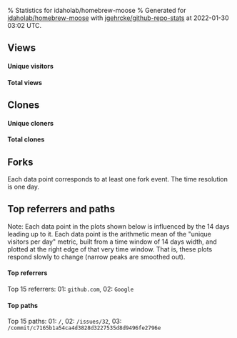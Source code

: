 % Statistics for idaholab/homebrew-moose
% Generated for [idaholab/homebrew-moose](https://github.com/idaholab/homebrew-moose) with [jgehrcke/github-repo-stats](https://github.com/jgehrcke/github-repo-stats) at 2022-01-30 03:02 UTC.


## Views

#### Unique visitors
<div id="chart_views_unique" class="full-width-chart"></div>

#### Total views
<div id="chart_views_total" class="full-width-chart"></div>

<div class="pagebreak-for-print"> </div>


## Clones

#### Unique cloners
<div id="chart_clones_unique" class="full-width-chart"></div>

#### Total clones
<div id="chart_clones_total" class="full-width-chart"></div>



<div class="pagebreak-for-print"> </div>



## Forks

Each data point corresponds to at least one fork event.
The time resolution is one day.

<div id="chart_forks" class="full-width-chart"></div>




<div class="pagebreak-for-print"> </div>



## Top referrers and paths


Note: Each data point in the plots shown below is influenced by the 14 days
leading up to it. Each data point is the arithmetic mean of the "unique
visitors per day" metric, built from a time window of 14 days width, and
plotted at the right edge of that very time window. That is, these plots
respond slowly to change (narrow peaks are smoothed out).




#### Top referrers


<div id="chart_referrers_top_n_alltime" class="full-width-chart"></div>

Top 15 referrers: 01: `github.com`, 02: `Google`





#### Top paths


<div id="chart_paths_top_n_alltime" class="full-width-chart"></div>

Top 15 paths: 01: `/`, 02: `/issues/32`, 03: `/commit/c7165b1a54ca4d3828d3227535d8d9496fe2796e`


<script type="text/javascript">
    vegaEmbed('#chart_views_unique', {"$schema": "https://vega.github.io/schema/vega-lite/v4.8.1.json", "config": {"arc": {"fill": "#1b1e23"}, "area": {"fill": "#1b1e23"}, "axisBottom": {"domainColor": "#a9b4c4", "gridColor": "#a9b4c4", "labelColor": "#1b1e23", "labelFont": "relative-mono-11-pitch-pro, Menlo, monospace", "tickColor": "#a9b4c4", "titleColor": "#1b1e23", "titleFont": "relative-mono-11-pitch-pro, Menlo, monospace"}, "axisLeft": {"domainColor": "#a9b4c4", "gridColor": "#a9b4c4", "labelColor": "#1b1e23", "labelFont": "relative-mono-11-pitch-pro, Menlo, monospace", "tickColor": "#a9b4c4", "titleColor": "#1b1e23", "titleFont": "relative-mono-11-pitch-pro, Menlo, monospace"}, "axisX": {"grid": false}, "axisY": {"grid": false, "labelBound": true}, "background": "#FFFFFF", "group": {"fill": "#FFFFFF"}, "header": {"fontWeight": 400, "labelFont": "relative-mono-11-pitch-pro, Menlo, monospace", "titleFont": "relative-mono-11-pitch-pro, Menlo, monospace"}, "legend": {"labelFont": "relative-mono-11-pitch-pro, Menlo, monospace", "symbolSize": 200, "symbolType": "circle", "titleFont": "relative-mono-11-pitch-pro, Menlo, monospace"}, "line": {"color": "#1b1e23", "stroke": "#1b1e23"}, "path": {"stroke": "#1b1e23"}, "point": {"color": "#1b1e23", "cursor": "pointer", "filled": true, "size": 100}, "range": {"category": ["#85a2f7", "#ea9755", "#7eb36a", "#f07071", "#bc85d9", "#e587b6", "#a9b4c4", "#d4c05e", "#64b9c4"]}, "style": {"bar": {"fill": "#1b1e23"}, "text": {"font": "relative-mono-11-pitch-pro, Menlo, monospace", "fontWeight": 400}}, "symbol": {"shape": "circle"}, "title": {"anchor": "start", "font": "relative-mono-11-pitch-pro, Menlo, monospace", "fontWeight": 400}, "trail": {"color": "#1b1e23", "stroke": "#1b1e23"}, "view": {"stroke": null}}, "data": {"name": "data-494e05de021fced3eecc9c5b330ba111"}, "datasets": {"data-494e05de021fced3eecc9c5b330ba111": [{"time": "2021-06-29T00:00:00+00:00", "views_total": 1, "views_unique": 1}, {"time": "2021-07-06T00:00:00+00:00", "views_total": 1, "views_unique": 1}, {"time": "2021-08-01T00:00:00+00:00", "views_total": 1, "views_unique": 1}, {"time": "2021-08-05T00:00:00+00:00", "views_total": 1, "views_unique": 1}, {"time": "2021-08-18T00:00:00+00:00", "views_total": 1, "views_unique": 1}, {"time": "2021-08-23T00:00:00+00:00", "views_total": 1, "views_unique": 1}, {"time": "2021-08-26T00:00:00+00:00", "views_total": 1, "views_unique": 1}, {"time": "2021-09-01T00:00:00+00:00", "views_total": 0, "views_unique": 0}, {"time": "2021-09-04T00:00:00+00:00", "views_total": 1, "views_unique": 1}, {"time": "2021-09-07T00:00:00+00:00", "views_total": 1, "views_unique": 1}, {"time": "2021-09-15T00:00:00+00:00", "views_total": 0, "views_unique": 0}, {"time": "2021-10-14T00:00:00+00:00", "views_total": 1, "views_unique": 1}, {"time": "2021-10-21T00:00:00+00:00", "views_total": 0, "views_unique": 0}, {"time": "2021-11-06T00:00:00+00:00", "views_total": 1, "views_unique": 1}, {"time": "2021-12-12T00:00:00+00:00", "views_total": 1, "views_unique": 1}, {"time": "2022-01-23T00:00:00+00:00", "views_total": 0, "views_unique": 0}, {"time": "2022-01-27T00:00:00+00:00", "views_total": 0, "views_unique": 0}]}, "encoding": {"x": {"field": "time", "timeUnit": "yearmonthdate", "title": "date", "type": "temporal"}, "y": {"field": "views_unique", "scale": {"domain": [0, 1.1], "zero": true}, "title": "unique views per day", "type": "quantitative"}}, "height": 200, "mark": {"point": true, "type": "line"}, "padding": 10, "width": "container"}, {"actions": false, "renderer": "svg"}).catch(console.error);
vegaEmbed('#chart_views_total', {"$schema": "https://vega.github.io/schema/vega-lite/v4.8.1.json", "config": {"arc": {"fill": "#1b1e23"}, "area": {"fill": "#1b1e23"}, "axisBottom": {"domainColor": "#a9b4c4", "gridColor": "#a9b4c4", "labelColor": "#1b1e23", "labelFont": "relative-mono-11-pitch-pro, Menlo, monospace", "tickColor": "#a9b4c4", "titleColor": "#1b1e23", "titleFont": "relative-mono-11-pitch-pro, Menlo, monospace"}, "axisLeft": {"domainColor": "#a9b4c4", "gridColor": "#a9b4c4", "labelColor": "#1b1e23", "labelFont": "relative-mono-11-pitch-pro, Menlo, monospace", "tickColor": "#a9b4c4", "titleColor": "#1b1e23", "titleFont": "relative-mono-11-pitch-pro, Menlo, monospace"}, "axisX": {"grid": false}, "axisY": {"grid": false, "labelBound": true}, "background": "#FFFFFF", "group": {"fill": "#FFFFFF"}, "header": {"fontWeight": 400, "labelFont": "relative-mono-11-pitch-pro, Menlo, monospace", "titleFont": "relative-mono-11-pitch-pro, Menlo, monospace"}, "legend": {"labelFont": "relative-mono-11-pitch-pro, Menlo, monospace", "symbolSize": 200, "symbolType": "circle", "titleFont": "relative-mono-11-pitch-pro, Menlo, monospace"}, "line": {"color": "#1b1e23", "stroke": "#1b1e23"}, "path": {"stroke": "#1b1e23"}, "point": {"color": "#1b1e23", "cursor": "pointer", "filled": true, "size": 100}, "range": {"category": ["#85a2f7", "#ea9755", "#7eb36a", "#f07071", "#bc85d9", "#e587b6", "#a9b4c4", "#d4c05e", "#64b9c4"]}, "style": {"bar": {"fill": "#1b1e23"}, "text": {"font": "relative-mono-11-pitch-pro, Menlo, monospace", "fontWeight": 400}}, "symbol": {"shape": "circle"}, "title": {"anchor": "start", "font": "relative-mono-11-pitch-pro, Menlo, monospace", "fontWeight": 400}, "trail": {"color": "#1b1e23", "stroke": "#1b1e23"}, "view": {"stroke": null}}, "data": {"name": "data-494e05de021fced3eecc9c5b330ba111"}, "datasets": {"data-494e05de021fced3eecc9c5b330ba111": [{"time": "2021-06-29T00:00:00+00:00", "views_total": 1, "views_unique": 1}, {"time": "2021-07-06T00:00:00+00:00", "views_total": 1, "views_unique": 1}, {"time": "2021-08-01T00:00:00+00:00", "views_total": 1, "views_unique": 1}, {"time": "2021-08-05T00:00:00+00:00", "views_total": 1, "views_unique": 1}, {"time": "2021-08-18T00:00:00+00:00", "views_total": 1, "views_unique": 1}, {"time": "2021-08-23T00:00:00+00:00", "views_total": 1, "views_unique": 1}, {"time": "2021-08-26T00:00:00+00:00", "views_total": 1, "views_unique": 1}, {"time": "2021-09-01T00:00:00+00:00", "views_total": 0, "views_unique": 0}, {"time": "2021-09-04T00:00:00+00:00", "views_total": 1, "views_unique": 1}, {"time": "2021-09-07T00:00:00+00:00", "views_total": 1, "views_unique": 1}, {"time": "2021-09-15T00:00:00+00:00", "views_total": 0, "views_unique": 0}, {"time": "2021-10-14T00:00:00+00:00", "views_total": 1, "views_unique": 1}, {"time": "2021-10-21T00:00:00+00:00", "views_total": 0, "views_unique": 0}, {"time": "2021-11-06T00:00:00+00:00", "views_total": 1, "views_unique": 1}, {"time": "2021-12-12T00:00:00+00:00", "views_total": 1, "views_unique": 1}, {"time": "2022-01-23T00:00:00+00:00", "views_total": 0, "views_unique": 0}, {"time": "2022-01-27T00:00:00+00:00", "views_total": 0, "views_unique": 0}]}, "encoding": {"x": {"field": "time", "timeUnit": "yearmonthdate", "title": "date", "type": "temporal"}, "y": {"field": "views_total", "scale": {"domain": [0, 1.1], "zero": true}, "title": "total views per day", "type": "quantitative"}}, "height": 200, "mark": {"point": true, "type": "line"}, "padding": 10, "width": "container"}, {"actions": false, "renderer": "svg"}).catch(console.error);
vegaEmbed('#chart_clones_unique', {"$schema": "https://vega.github.io/schema/vega-lite/v4.8.1.json", "config": {"arc": {"fill": "#1b1e23"}, "area": {"fill": "#1b1e23"}, "axisBottom": {"domainColor": "#a9b4c4", "gridColor": "#a9b4c4", "labelColor": "#1b1e23", "labelFont": "relative-mono-11-pitch-pro, Menlo, monospace", "tickColor": "#a9b4c4", "titleColor": "#1b1e23", "titleFont": "relative-mono-11-pitch-pro, Menlo, monospace"}, "axisLeft": {"domainColor": "#a9b4c4", "gridColor": "#a9b4c4", "labelColor": "#1b1e23", "labelFont": "relative-mono-11-pitch-pro, Menlo, monospace", "tickColor": "#a9b4c4", "titleColor": "#1b1e23", "titleFont": "relative-mono-11-pitch-pro, Menlo, monospace"}, "axisX": {"grid": false}, "axisY": {"grid": false, "labelBound": true}, "background": "#FFFFFF", "group": {"fill": "#FFFFFF"}, "header": {"fontWeight": 400, "labelFont": "relative-mono-11-pitch-pro, Menlo, monospace", "titleFont": "relative-mono-11-pitch-pro, Menlo, monospace"}, "legend": {"labelFont": "relative-mono-11-pitch-pro, Menlo, monospace", "symbolSize": 200, "symbolType": "circle", "titleFont": "relative-mono-11-pitch-pro, Menlo, monospace"}, "line": {"color": "#1b1e23", "stroke": "#1b1e23"}, "path": {"stroke": "#1b1e23"}, "point": {"color": "#1b1e23", "cursor": "pointer", "filled": true, "size": 100}, "range": {"category": ["#85a2f7", "#ea9755", "#7eb36a", "#f07071", "#bc85d9", "#e587b6", "#a9b4c4", "#d4c05e", "#64b9c4"]}, "style": {"bar": {"fill": "#1b1e23"}, "text": {"font": "relative-mono-11-pitch-pro, Menlo, monospace", "fontWeight": 400}}, "symbol": {"shape": "circle"}, "title": {"anchor": "start", "font": "relative-mono-11-pitch-pro, Menlo, monospace", "fontWeight": 400}, "trail": {"color": "#1b1e23", "stroke": "#1b1e23"}, "view": {"stroke": null}}, "data": {"name": "data-ce6cc80b9e5965996d67c009f79e0e21"}, "datasets": {"data-ce6cc80b9e5965996d67c009f79e0e21": [{"clones_total": 0, "clones_unique": 0, "time": "2021-06-29T00:00:00+00:00"}, {"clones_total": 0, "clones_unique": 0, "time": "2021-07-06T00:00:00+00:00"}, {"clones_total": 0, "clones_unique": 0, "time": "2021-08-01T00:00:00+00:00"}, {"clones_total": 0, "clones_unique": 0, "time": "2021-08-05T00:00:00+00:00"}, {"clones_total": 0, "clones_unique": 0, "time": "2021-08-18T00:00:00+00:00"}, {"clones_total": 0, "clones_unique": 0, "time": "2021-08-23T00:00:00+00:00"}, {"clones_total": 0, "clones_unique": 0, "time": "2021-08-26T00:00:00+00:00"}, {"clones_total": 1, "clones_unique": 1, "time": "2021-09-01T00:00:00+00:00"}, {"clones_total": 0, "clones_unique": 0, "time": "2021-09-04T00:00:00+00:00"}, {"clones_total": 0, "clones_unique": 0, "time": "2021-09-07T00:00:00+00:00"}, {"clones_total": 1, "clones_unique": 1, "time": "2021-09-15T00:00:00+00:00"}, {"clones_total": 0, "clones_unique": 0, "time": "2021-10-14T00:00:00+00:00"}, {"clones_total": 2, "clones_unique": 1, "time": "2021-10-21T00:00:00+00:00"}, {"clones_total": 0, "clones_unique": 0, "time": "2021-11-06T00:00:00+00:00"}, {"clones_total": 0, "clones_unique": 0, "time": "2021-12-12T00:00:00+00:00"}, {"clones_total": 1, "clones_unique": 1, "time": "2022-01-23T00:00:00+00:00"}, {"clones_total": 1, "clones_unique": 1, "time": "2022-01-27T00:00:00+00:00"}]}, "encoding": {"x": {"field": "time", "timeUnit": "yearmonthdate", "title": "date", "type": "temporal"}, "y": {"field": "clones_unique", "scale": {"domain": [0, 1.1], "zero": true}, "title": "unique clones per day", "type": "quantitative"}}, "height": 200, "mark": {"point": true, "type": "line"}, "padding": 10, "width": "container"}, {"actions": false, "renderer": "svg"}).catch(console.error);
vegaEmbed('#chart_clones_total', {"$schema": "https://vega.github.io/schema/vega-lite/v4.8.1.json", "config": {"arc": {"fill": "#1b1e23"}, "area": {"fill": "#1b1e23"}, "axisBottom": {"domainColor": "#a9b4c4", "gridColor": "#a9b4c4", "labelColor": "#1b1e23", "labelFont": "relative-mono-11-pitch-pro, Menlo, monospace", "tickColor": "#a9b4c4", "titleColor": "#1b1e23", "titleFont": "relative-mono-11-pitch-pro, Menlo, monospace"}, "axisLeft": {"domainColor": "#a9b4c4", "gridColor": "#a9b4c4", "labelColor": "#1b1e23", "labelFont": "relative-mono-11-pitch-pro, Menlo, monospace", "tickColor": "#a9b4c4", "titleColor": "#1b1e23", "titleFont": "relative-mono-11-pitch-pro, Menlo, monospace"}, "axisX": {"grid": false}, "axisY": {"grid": false, "labelBound": true}, "background": "#FFFFFF", "group": {"fill": "#FFFFFF"}, "header": {"fontWeight": 400, "labelFont": "relative-mono-11-pitch-pro, Menlo, monospace", "titleFont": "relative-mono-11-pitch-pro, Menlo, monospace"}, "legend": {"labelFont": "relative-mono-11-pitch-pro, Menlo, monospace", "symbolSize": 200, "symbolType": "circle", "titleFont": "relative-mono-11-pitch-pro, Menlo, monospace"}, "line": {"color": "#1b1e23", "stroke": "#1b1e23"}, "path": {"stroke": "#1b1e23"}, "point": {"color": "#1b1e23", "cursor": "pointer", "filled": true, "size": 100}, "range": {"category": ["#85a2f7", "#ea9755", "#7eb36a", "#f07071", "#bc85d9", "#e587b6", "#a9b4c4", "#d4c05e", "#64b9c4"]}, "style": {"bar": {"fill": "#1b1e23"}, "text": {"font": "relative-mono-11-pitch-pro, Menlo, monospace", "fontWeight": 400}}, "symbol": {"shape": "circle"}, "title": {"anchor": "start", "font": "relative-mono-11-pitch-pro, Menlo, monospace", "fontWeight": 400}, "trail": {"color": "#1b1e23", "stroke": "#1b1e23"}, "view": {"stroke": null}}, "data": {"name": "data-ce6cc80b9e5965996d67c009f79e0e21"}, "datasets": {"data-ce6cc80b9e5965996d67c009f79e0e21": [{"clones_total": 0, "clones_unique": 0, "time": "2021-06-29T00:00:00+00:00"}, {"clones_total": 0, "clones_unique": 0, "time": "2021-07-06T00:00:00+00:00"}, {"clones_total": 0, "clones_unique": 0, "time": "2021-08-01T00:00:00+00:00"}, {"clones_total": 0, "clones_unique": 0, "time": "2021-08-05T00:00:00+00:00"}, {"clones_total": 0, "clones_unique": 0, "time": "2021-08-18T00:00:00+00:00"}, {"clones_total": 0, "clones_unique": 0, "time": "2021-08-23T00:00:00+00:00"}, {"clones_total": 0, "clones_unique": 0, "time": "2021-08-26T00:00:00+00:00"}, {"clones_total": 1, "clones_unique": 1, "time": "2021-09-01T00:00:00+00:00"}, {"clones_total": 0, "clones_unique": 0, "time": "2021-09-04T00:00:00+00:00"}, {"clones_total": 0, "clones_unique": 0, "time": "2021-09-07T00:00:00+00:00"}, {"clones_total": 1, "clones_unique": 1, "time": "2021-09-15T00:00:00+00:00"}, {"clones_total": 0, "clones_unique": 0, "time": "2021-10-14T00:00:00+00:00"}, {"clones_total": 2, "clones_unique": 1, "time": "2021-10-21T00:00:00+00:00"}, {"clones_total": 0, "clones_unique": 0, "time": "2021-11-06T00:00:00+00:00"}, {"clones_total": 0, "clones_unique": 0, "time": "2021-12-12T00:00:00+00:00"}, {"clones_total": 1, "clones_unique": 1, "time": "2022-01-23T00:00:00+00:00"}, {"clones_total": 1, "clones_unique": 1, "time": "2022-01-27T00:00:00+00:00"}]}, "encoding": {"x": {"field": "time", "timeUnit": "yearmonthdate", "title": "date", "type": "temporal"}, "y": {"field": "clones_total", "scale": {"domain": [0, 2.2], "zero": true}, "title": "total clones per day", "type": "quantitative"}}, "height": 200, "mark": {"point": true, "type": "line"}, "padding": 10, "width": "container"}, {"actions": false, "renderer": "svg"}).catch(console.error);
vegaEmbed('#chart_forks', {"$schema": "https://vega.github.io/schema/vega-lite/v4.8.1.json", "config": {"arc": {"fill": "#1b1e23"}, "area": {"fill": "#1b1e23"}, "axisBottom": {"domainColor": "#a9b4c4", "gridColor": "#a9b4c4", "labelColor": "#1b1e23", "labelFont": "relative-mono-11-pitch-pro, Menlo, monospace", "tickColor": "#a9b4c4", "titleColor": "#1b1e23", "titleFont": "relative-mono-11-pitch-pro, Menlo, monospace"}, "axisLeft": {"domainColor": "#a9b4c4", "gridColor": "#a9b4c4", "labelColor": "#1b1e23", "labelFont": "relative-mono-11-pitch-pro, Menlo, monospace", "tickColor": "#a9b4c4", "titleColor": "#1b1e23", "titleFont": "relative-mono-11-pitch-pro, Menlo, monospace"}, "axisX": {"grid": false}, "axisY": {"grid": false}, "background": "#FFFFFF", "group": {"fill": "#FFFFFF"}, "header": {"fontWeight": 400, "labelFont": "relative-mono-11-pitch-pro, Menlo, monospace", "titleFont": "relative-mono-11-pitch-pro, Menlo, monospace"}, "legend": {"labelFont": "relative-mono-11-pitch-pro, Menlo, monospace", "symbolSize": 200, "symbolType": "circle", "titleFont": "relative-mono-11-pitch-pro, Menlo, monospace"}, "line": {"color": "#1b1e23", "stroke": "#1b1e23"}, "path": {"stroke": "#1b1e23"}, "point": {"color": "#1b1e23", "cursor": "pointer", "filled": true, "size": 100}, "range": {"category": ["#85a2f7", "#ea9755", "#7eb36a", "#f07071", "#bc85d9", "#e587b6", "#a9b4c4", "#d4c05e", "#64b9c4"]}, "style": {"bar": {"fill": "#1b1e23"}, "text": {"font": "relative-mono-11-pitch-pro, Menlo, monospace", "fontWeight": 400}}, "symbol": {"shape": "circle"}, "title": {"anchor": "start", "font": "relative-mono-11-pitch-pro, Menlo, monospace", "fontWeight": 400}, "trail": {"color": "#1b1e23", "stroke": "#1b1e23"}, "view": {"stroke": null}}, "data": {"name": "data-217237068fc6b3616f8ad498b47baa04"}, "datasets": {"data-217237068fc6b3616f8ad498b47baa04": [{"fork_events": 1, "forks_cumulative": 1, "time": "2019-08-08T15:14:42+00:00"}, {"fork_events": 1, "forks_cumulative": 2, "time": "2019-08-21T03:18:00+00:00"}]}, "encoding": {"x": {"field": "time", "timeUnit": "yearmonthdate", "title": "date", "type": "temporal"}, "y": {"field": "forks_cumulative", "scale": {"domain": [0, 2.2], "zero": true}, "title": "fork count (cumulative)", "type": "quantitative"}}, "height": 300, "mark": {"point": true, "type": "line"}, "padding": 10, "width": "container"}, {"actions": false, "renderer": "svg"}).catch(console.error);
vegaEmbed('#chart_referrers_top_n_alltime', {"$schema": "https://vega.github.io/schema/vega-lite/v4.8.1.json", "config": {"arc": {"fill": "#1b1e23"}, "area": {"fill": "#1b1e23"}, "axisBottom": {"domainColor": "#a9b4c4", "gridColor": "#a9b4c4", "labelColor": "#1b1e23", "labelFont": "relative-mono-11-pitch-pro, Menlo, monospace", "tickColor": "#a9b4c4", "titleColor": "#1b1e23", "titleFont": "relative-mono-11-pitch-pro, Menlo, monospace"}, "axisLeft": {"domainColor": "#a9b4c4", "gridColor": "#a9b4c4", "labelColor": "#1b1e23", "labelFont": "relative-mono-11-pitch-pro, Menlo, monospace", "tickColor": "#a9b4c4", "titleColor": "#1b1e23", "titleFont": "relative-mono-11-pitch-pro, Menlo, monospace"}, "axisX": {"grid": false}, "axisY": {"grid": false}, "background": "#FFFFFF", "group": {"fill": "#FFFFFF"}, "header": {"fontWeight": 400, "labelFont": "relative-mono-11-pitch-pro, Menlo, monospace", "titleFont": "relative-mono-11-pitch-pro, Menlo, monospace"}, "legend": {"labelFont": "relative-mono-11-pitch-pro, Menlo, monospace", "symbolSize": 200, "symbolType": "circle", "titleFont": "relative-mono-11-pitch-pro, Menlo, monospace"}, "line": {"color": "#1b1e23", "stroke": "#1b1e23"}, "path": {"stroke": "#1b1e23"}, "point": {"color": "#1b1e23", "cursor": "pointer", "filled": true, "size": 50}, "range": {"category": ["#85a2f7", "#ea9755", "#7eb36a", "#f07071", "#bc85d9", "#e587b6", "#a9b4c4", "#d4c05e", "#64b9c4"]}, "style": {"bar": {"fill": "#1b1e23"}, "text": {"font": "relative-mono-11-pitch-pro, Menlo, monospace", "fontWeight": 400}}, "symbol": {"shape": "circle"}, "title": {"anchor": "start", "font": "relative-mono-11-pitch-pro, Menlo, monospace", "fontWeight": 400}, "trail": {"color": "#1b1e23", "stroke": "#1b1e23"}, "view": {"stroke": null}}, "data": {"name": "data-7ac0318ae8f102734da65c10322a4fda"}, "datasets": {"data-7ac0318ae8f102734da65c10322a4fda": [{"referrer": "github.com", "time": "2021-07-08T00:00:00+00:00", "views_unique": 1.0, "views_unique_norm": 0.07142857142857142}, {"referrer": "github.com", "time": "2021-07-09T00:00:00+00:00", "views_unique": 1.0, "views_unique_norm": 0.07142857142857142}, {"referrer": "github.com", "time": "2021-07-10T00:00:00+00:00", "views_unique": 1.0, "views_unique_norm": 0.07142857142857142}, {"referrer": "github.com", "time": "2021-07-11T00:00:00+00:00", "views_unique": 1.0, "views_unique_norm": 0.07142857142857142}, {"referrer": "github.com", "time": "2021-07-12T00:00:00+00:00", "views_unique": 1.0, "views_unique_norm": 0.07142857142857142}, {"referrer": "github.com", "time": "2021-08-03T00:00:00+00:00", "views_unique": 1.0, "views_unique_norm": 0.07142857142857142}, {"referrer": "github.com", "time": "2021-08-04T00:00:00+00:00", "views_unique": 1.0, "views_unique_norm": 0.07142857142857142}, {"referrer": "github.com", "time": "2021-08-05T00:00:00+00:00", "views_unique": 1.0, "views_unique_norm": 0.07142857142857142}, {"referrer": "github.com", "time": "2021-08-06T00:00:00+00:00", "views_unique": 1.0, "views_unique_norm": 0.07142857142857142}, {"referrer": "github.com", "time": "2021-08-07T00:00:00+00:00", "views_unique": 2.0, "views_unique_norm": 0.14285714285714285}, {"referrer": "github.com", "time": "2021-08-08T00:00:00+00:00", "views_unique": 2.0, "views_unique_norm": 0.14285714285714285}, {"referrer": "github.com", "time": "2021-08-09T00:00:00+00:00", "views_unique": 2.0, "views_unique_norm": 0.14285714285714285}, {"referrer": "github.com", "time": "2021-08-10T00:00:00+00:00", "views_unique": 2.0, "views_unique_norm": 0.14285714285714285}, {"referrer": "github.com", "time": "2021-08-11T00:00:00+00:00", "views_unique": 2.0, "views_unique_norm": 0.14285714285714285}, {"referrer": "github.com", "time": "2021-08-12T00:00:00+00:00", "views_unique": 2.0, "views_unique_norm": 0.14285714285714285}, {"referrer": "github.com", "time": "2021-08-13T00:00:00+00:00", "views_unique": 2.0, "views_unique_norm": 0.14285714285714285}, {"referrer": "github.com", "time": "2021-08-15T00:00:00+00:00", "views_unique": 1.0, "views_unique_norm": 0.07142857142857142}, {"referrer": "github.com", "time": "2021-08-16T00:00:00+00:00", "views_unique": 1.0, "views_unique_norm": 0.07142857142857142}, {"referrer": "github.com", "time": "2021-08-17T00:00:00+00:00", "views_unique": 1.0, "views_unique_norm": 0.07142857142857142}, {"referrer": "github.com", "time": "2021-08-18T00:00:00+00:00", "views_unique": 1.0, "views_unique_norm": 0.07142857142857142}, {"referrer": "github.com", "time": "2021-08-25T00:00:00+00:00", "views_unique": 1.0, "views_unique_norm": 0.07142857142857142}, {"referrer": "github.com", "time": "2021-08-26T00:00:00+00:00", "views_unique": 1.0, "views_unique_norm": 0.07142857142857142}, {"referrer": "github.com", "time": "2021-08-27T00:00:00+00:00", "views_unique": 1.0, "views_unique_norm": 0.07142857142857142}, {"referrer": "github.com", "time": "2021-08-28T00:00:00+00:00", "views_unique": 1.0, "views_unique_norm": 0.07142857142857142}, {"referrer": "github.com", "time": "2021-08-29T00:00:00+00:00", "views_unique": 1.0, "views_unique_norm": 0.07142857142857142}, {"referrer": "github.com", "time": "2021-08-30T00:00:00+00:00", "views_unique": 1.0, "views_unique_norm": 0.07142857142857142}, {"referrer": "github.com", "time": "2021-08-31T00:00:00+00:00", "views_unique": 1.0, "views_unique_norm": 0.07142857142857142}, {"referrer": "github.com", "time": "2021-09-01T00:00:00+00:00", "views_unique": 1.0, "views_unique_norm": 0.07142857142857142}, {"referrer": "github.com", "time": "2021-09-02T00:00:00+00:00", "views_unique": 1.0, "views_unique_norm": 0.07142857142857142}, {"referrer": "github.com", "time": "2021-09-03T00:00:00+00:00", "views_unique": 1.0, "views_unique_norm": 0.07142857142857142}, {"referrer": "github.com", "time": "2021-09-04T00:00:00+00:00", "views_unique": 1.0, "views_unique_norm": 0.07142857142857142}, {"referrer": "github.com", "time": "2021-09-05T00:00:00+00:00", "views_unique": 1.0, "views_unique_norm": 0.07142857142857142}, {"referrer": "github.com", "time": "2021-09-06T00:00:00+00:00", "views_unique": 1.0, "views_unique_norm": 0.07142857142857142}, {"referrer": "github.com", "time": "2021-09-07T00:00:00+00:00", "views_unique": 1.0, "views_unique_norm": 0.07142857142857142}, {"referrer": "github.com", "time": "2021-09-08T00:00:00+00:00", "views_unique": 1.0, "views_unique_norm": 0.07142857142857142}, {"referrer": "github.com", "time": "2021-09-09T00:00:00+00:00", "views_unique": 2.0, "views_unique_norm": 0.14285714285714285}, {"referrer": "github.com", "time": "2021-09-10T00:00:00+00:00", "views_unique": 2.0, "views_unique_norm": 0.14285714285714285}, {"referrer": "github.com", "time": "2021-09-11T00:00:00+00:00", "views_unique": 2.0, "views_unique_norm": 0.14285714285714285}, {"referrer": "github.com", "time": "2021-09-12T00:00:00+00:00", "views_unique": 2.0, "views_unique_norm": 0.14285714285714285}, {"referrer": "github.com", "time": "2021-09-13T00:00:00+00:00", "views_unique": 2.0, "views_unique_norm": 0.14285714285714285}, {"referrer": "github.com", "time": "2021-09-14T00:00:00+00:00", "views_unique": 2.0, "views_unique_norm": 0.14285714285714285}, {"referrer": "github.com", "time": "2021-09-15T00:00:00+00:00", "views_unique": 2.0, "views_unique_norm": 0.14285714285714285}, {"referrer": "github.com", "time": "2021-09-16T00:00:00+00:00", "views_unique": 2.0, "views_unique_norm": 0.14285714285714285}, {"referrer": "github.com", "time": "2021-09-17T00:00:00+00:00", "views_unique": 2.0, "views_unique_norm": 0.14285714285714285}, {"referrer": "github.com", "time": "2021-09-18T00:00:00+00:00", "views_unique": 1.0, "views_unique_norm": 0.07142857142857142}, {"referrer": "github.com", "time": "2021-09-19T00:00:00+00:00", "views_unique": 1.0, "views_unique_norm": 0.07142857142857142}, {"referrer": "github.com", "time": "2021-09-20T00:00:00+00:00", "views_unique": 1.0, "views_unique_norm": 0.07142857142857142}, {"referrer": "github.com", "time": "2021-11-08T00:00:00+00:00", "views_unique": 1.0, "views_unique_norm": 0.07142857142857142}, {"referrer": "github.com", "time": "2021-11-09T00:00:00+00:00", "views_unique": 1.0, "views_unique_norm": 0.07142857142857142}, {"referrer": "github.com", "time": "2021-11-10T00:00:00+00:00", "views_unique": 1.0, "views_unique_norm": 0.07142857142857142}, {"referrer": "github.com", "time": "2021-11-11T00:00:00+00:00", "views_unique": 1.0, "views_unique_norm": 0.07142857142857142}, {"referrer": "github.com", "time": "2021-11-12T00:00:00+00:00", "views_unique": 1.0, "views_unique_norm": 0.07142857142857142}, {"referrer": "github.com", "time": "2021-11-13T00:00:00+00:00", "views_unique": 1.0, "views_unique_norm": 0.07142857142857142}, {"referrer": "github.com", "time": "2021-11-14T00:00:00+00:00", "views_unique": 1.0, "views_unique_norm": 0.07142857142857142}, {"referrer": "github.com", "time": "2021-11-15T00:00:00+00:00", "views_unique": 1.0, "views_unique_norm": 0.07142857142857142}, {"referrer": "github.com", "time": "2021-11-16T00:00:00+00:00", "views_unique": 1.0, "views_unique_norm": 0.07142857142857142}, {"referrer": "github.com", "time": "2021-11-17T00:00:00+00:00", "views_unique": 1.0, "views_unique_norm": 0.07142857142857142}, {"referrer": "github.com", "time": "2021-11-18T00:00:00+00:00", "views_unique": 1.0, "views_unique_norm": 0.07142857142857142}, {"referrer": "github.com", "time": "2021-11-19T00:00:00+00:00", "views_unique": 1.0, "views_unique_norm": 0.07142857142857142}, {"referrer": "Google", "time": "2021-07-08T00:00:00+00:00", "views_unique": 1.0, "views_unique_norm": 0.07142857142857142}, {"referrer": "Google", "time": "2021-07-09T00:00:00+00:00", "views_unique": 1.0, "views_unique_norm": 0.07142857142857142}, {"referrer": "Google", "time": "2021-07-10T00:00:00+00:00", "views_unique": 1.0, "views_unique_norm": 0.07142857142857142}, {"referrer": "Google", "time": "2021-07-11T00:00:00+00:00", "views_unique": 1.0, "views_unique_norm": 0.07142857142857142}, {"referrer": "Google", "time": "2021-07-12T00:00:00+00:00", "views_unique": 1.0, "views_unique_norm": 0.07142857142857142}, {"referrer": "Google", "time": "2021-08-03T00:00:00+00:00", "views_unique": null, "views_unique_norm": null}, {"referrer": "Google", "time": "2021-08-04T00:00:00+00:00", "views_unique": null, "views_unique_norm": null}, {"referrer": "Google", "time": "2021-08-05T00:00:00+00:00", "views_unique": null, "views_unique_norm": null}, {"referrer": "Google", "time": "2021-08-06T00:00:00+00:00", "views_unique": null, "views_unique_norm": null}, {"referrer": "Google", "time": "2021-08-07T00:00:00+00:00", "views_unique": null, "views_unique_norm": null}, {"referrer": "Google", "time": "2021-08-08T00:00:00+00:00", "views_unique": null, "views_unique_norm": null}, {"referrer": "Google", "time": "2021-08-09T00:00:00+00:00", "views_unique": null, "views_unique_norm": null}, {"referrer": "Google", "time": "2021-08-10T00:00:00+00:00", "views_unique": null, "views_unique_norm": null}, {"referrer": "Google", "time": "2021-08-11T00:00:00+00:00", "views_unique": null, "views_unique_norm": null}, {"referrer": "Google", "time": "2021-08-12T00:00:00+00:00", "views_unique": null, "views_unique_norm": null}, {"referrer": "Google", "time": "2021-08-13T00:00:00+00:00", "views_unique": null, "views_unique_norm": null}, {"referrer": "Google", "time": "2021-08-15T00:00:00+00:00", "views_unique": null, "views_unique_norm": null}, {"referrer": "Google", "time": "2021-08-16T00:00:00+00:00", "views_unique": null, "views_unique_norm": null}, {"referrer": "Google", "time": "2021-08-17T00:00:00+00:00", "views_unique": null, "views_unique_norm": null}, {"referrer": "Google", "time": "2021-08-18T00:00:00+00:00", "views_unique": null, "views_unique_norm": null}, {"referrer": "Google", "time": "2021-08-25T00:00:00+00:00", "views_unique": 1.0, "views_unique_norm": 0.07142857142857142}, {"referrer": "Google", "time": "2021-08-26T00:00:00+00:00", "views_unique": 1.0, "views_unique_norm": 0.07142857142857142}, {"referrer": "Google", "time": "2021-08-27T00:00:00+00:00", "views_unique": 1.0, "views_unique_norm": 0.07142857142857142}, {"referrer": "Google", "time": "2021-08-28T00:00:00+00:00", "views_unique": 1.0, "views_unique_norm": 0.07142857142857142}, {"referrer": "Google", "time": "2021-08-29T00:00:00+00:00", "views_unique": 1.0, "views_unique_norm": 0.07142857142857142}, {"referrer": "Google", "time": "2021-08-30T00:00:00+00:00", "views_unique": 1.0, "views_unique_norm": 0.07142857142857142}, {"referrer": "Google", "time": "2021-08-31T00:00:00+00:00", "views_unique": 1.0, "views_unique_norm": 0.07142857142857142}, {"referrer": "Google", "time": "2021-09-01T00:00:00+00:00", "views_unique": null, "views_unique_norm": null}, {"referrer": "Google", "time": "2021-09-02T00:00:00+00:00", "views_unique": null, "views_unique_norm": null}, {"referrer": "Google", "time": "2021-09-03T00:00:00+00:00", "views_unique": null, "views_unique_norm": null}, {"referrer": "Google", "time": "2021-09-04T00:00:00+00:00", "views_unique": null, "views_unique_norm": null}, {"referrer": "Google", "time": "2021-09-05T00:00:00+00:00", "views_unique": null, "views_unique_norm": null}, {"referrer": "Google", "time": "2021-09-06T00:00:00+00:00", "views_unique": null, "views_unique_norm": null}, {"referrer": "Google", "time": "2021-09-07T00:00:00+00:00", "views_unique": null, "views_unique_norm": null}, {"referrer": "Google", "time": "2021-09-08T00:00:00+00:00", "views_unique": null, "views_unique_norm": null}, {"referrer": "Google", "time": "2021-09-09T00:00:00+00:00", "views_unique": null, "views_unique_norm": null}, {"referrer": "Google", "time": "2021-09-10T00:00:00+00:00", "views_unique": null, "views_unique_norm": null}, {"referrer": "Google", "time": "2021-09-11T00:00:00+00:00", "views_unique": null, "views_unique_norm": null}, {"referrer": "Google", "time": "2021-09-12T00:00:00+00:00", "views_unique": null, "views_unique_norm": null}, {"referrer": "Google", "time": "2021-09-13T00:00:00+00:00", "views_unique": null, "views_unique_norm": null}, {"referrer": "Google", "time": "2021-09-14T00:00:00+00:00", "views_unique": null, "views_unique_norm": null}, {"referrer": "Google", "time": "2021-09-15T00:00:00+00:00", "views_unique": null, "views_unique_norm": null}, {"referrer": "Google", "time": "2021-09-16T00:00:00+00:00", "views_unique": null, "views_unique_norm": null}, {"referrer": "Google", "time": "2021-09-17T00:00:00+00:00", "views_unique": null, "views_unique_norm": null}, {"referrer": "Google", "time": "2021-09-18T00:00:00+00:00", "views_unique": null, "views_unique_norm": null}, {"referrer": "Google", "time": "2021-09-19T00:00:00+00:00", "views_unique": null, "views_unique_norm": null}, {"referrer": "Google", "time": "2021-09-20T00:00:00+00:00", "views_unique": null, "views_unique_norm": null}, {"referrer": "Google", "time": "2021-11-08T00:00:00+00:00", "views_unique": null, "views_unique_norm": null}, {"referrer": "Google", "time": "2021-11-09T00:00:00+00:00", "views_unique": null, "views_unique_norm": null}, {"referrer": "Google", "time": "2021-11-10T00:00:00+00:00", "views_unique": null, "views_unique_norm": null}, {"referrer": "Google", "time": "2021-11-11T00:00:00+00:00", "views_unique": null, "views_unique_norm": null}, {"referrer": "Google", "time": "2021-11-12T00:00:00+00:00", "views_unique": null, "views_unique_norm": null}, {"referrer": "Google", "time": "2021-11-13T00:00:00+00:00", "views_unique": null, "views_unique_norm": null}, {"referrer": "Google", "time": "2021-11-14T00:00:00+00:00", "views_unique": null, "views_unique_norm": null}, {"referrer": "Google", "time": "2021-11-15T00:00:00+00:00", "views_unique": null, "views_unique_norm": null}, {"referrer": "Google", "time": "2021-11-16T00:00:00+00:00", "views_unique": null, "views_unique_norm": null}, {"referrer": "Google", "time": "2021-11-17T00:00:00+00:00", "views_unique": null, "views_unique_norm": null}, {"referrer": "Google", "time": "2021-11-18T00:00:00+00:00", "views_unique": null, "views_unique_norm": null}, {"referrer": "Google", "time": "2021-11-19T00:00:00+00:00", "views_unique": null, "views_unique_norm": null}]}, "encoding": {"color": {"field": "referrer", "sort": {"field": "order"}, "type": "nominal"}, "x": {"field": "time", "timeUnit": "yearmonthdate", "title": "date", "type": "temporal"}, "y": {"field": "views_unique_norm", "scale": {"domain": [0, 0.15714285714285714], "zero": true}, "title": "unique visitors per day (mean from last 14 days)", "type": "quantitative"}}, "height": 300, "mark": {"point": true, "type": "line"}, "padding": 10, "width": "container"}, {"actions": false, "renderer": "svg"}).catch(console.error);
vegaEmbed('#chart_paths_top_n_alltime', {"$schema": "https://vega.github.io/schema/vega-lite/v4.8.1.json", "config": {"arc": {"fill": "#1b1e23"}, "area": {"fill": "#1b1e23"}, "axisBottom": {"domainColor": "#a9b4c4", "gridColor": "#a9b4c4", "labelColor": "#1b1e23", "labelFont": "relative-mono-11-pitch-pro, Menlo, monospace", "tickColor": "#a9b4c4", "titleColor": "#1b1e23", "titleFont": "relative-mono-11-pitch-pro, Menlo, monospace"}, "axisLeft": {"domainColor": "#a9b4c4", "gridColor": "#a9b4c4", "labelColor": "#1b1e23", "labelFont": "relative-mono-11-pitch-pro, Menlo, monospace", "tickColor": "#a9b4c4", "titleColor": "#1b1e23", "titleFont": "relative-mono-11-pitch-pro, Menlo, monospace"}, "axisX": {"grid": false}, "axisY": {"grid": false}, "background": "#FFFFFF", "group": {"fill": "#FFFFFF"}, "header": {"fontWeight": 400, "labelFont": "relative-mono-11-pitch-pro, Menlo, monospace", "titleFont": "relative-mono-11-pitch-pro, Menlo, monospace"}, "legend": {"labelFont": "relative-mono-11-pitch-pro, Menlo, monospace", "symbolSize": 200, "symbolType": "circle", "titleFont": "relative-mono-11-pitch-pro, Menlo, monospace"}, "line": {"color": "#1b1e23", "stroke": "#1b1e23"}, "path": {"stroke": "#1b1e23"}, "point": {"color": "#1b1e23", "cursor": "pointer", "filled": true, "size": 50}, "range": {"category": ["#85a2f7", "#ea9755", "#7eb36a", "#f07071", "#bc85d9", "#e587b6", "#a9b4c4", "#d4c05e", "#64b9c4"]}, "style": {"bar": {"fill": "#1b1e23"}, "text": {"font": "relative-mono-11-pitch-pro, Menlo, monospace", "fontWeight": 400}}, "symbol": {"shape": "circle"}, "title": {"anchor": "start", "font": "relative-mono-11-pitch-pro, Menlo, monospace", "fontWeight": 400}, "trail": {"color": "#1b1e23", "stroke": "#1b1e23"}, "view": {"stroke": null}}, "data": {"name": "data-e10e04a8c72d4cc3ea818a817ea4dedd"}, "datasets": {"data-e10e04a8c72d4cc3ea818a817ea4dedd": [{"path": "/", "time": "2021-07-08T00:00:00+00:00", "views_unique": 2.0, "views_unique_norm": 0.14285714285714285}, {"path": "/", "time": "2021-07-09T00:00:00+00:00", "views_unique": 2.0, "views_unique_norm": 0.14285714285714285}, {"path": "/", "time": "2021-07-10T00:00:00+00:00", "views_unique": 2.0, "views_unique_norm": 0.14285714285714285}, {"path": "/", "time": "2021-07-11T00:00:00+00:00", "views_unique": 2.0, "views_unique_norm": 0.14285714285714285}, {"path": "/", "time": "2021-07-12T00:00:00+00:00", "views_unique": 2.0, "views_unique_norm": 0.14285714285714285}, {"path": "/", "time": "2021-07-13T00:00:00+00:00", "views_unique": 1.0, "views_unique_norm": 0.07142857142857142}, {"path": "/", "time": "2021-07-14T00:00:00+00:00", "views_unique": 1.0, "views_unique_norm": 0.07142857142857142}, {"path": "/", "time": "2021-07-15T00:00:00+00:00", "views_unique": 1.0, "views_unique_norm": 0.07142857142857142}, {"path": "/", "time": "2021-07-16T00:00:00+00:00", "views_unique": 1.0, "views_unique_norm": 0.07142857142857142}, {"path": "/", "time": "2021-07-17T00:00:00+00:00", "views_unique": 1.0, "views_unique_norm": 0.07142857142857142}, {"path": "/", "time": "2021-07-18T00:00:00+00:00", "views_unique": 1.0, "views_unique_norm": 0.07142857142857142}, {"path": "/", "time": "2021-07-19T00:00:00+00:00", "views_unique": 1.0, "views_unique_norm": 0.07142857142857142}, {"path": "/", "time": "2021-08-02T00:00:00+00:00", "views_unique": 1.0, "views_unique_norm": 0.07142857142857142}, {"path": "/", "time": "2021-08-03T00:00:00+00:00", "views_unique": 1.0, "views_unique_norm": 0.07142857142857142}, {"path": "/", "time": "2021-08-04T00:00:00+00:00", "views_unique": 1.0, "views_unique_norm": 0.07142857142857142}, {"path": "/", "time": "2021-08-05T00:00:00+00:00", "views_unique": 1.0, "views_unique_norm": 0.07142857142857142}, {"path": "/", "time": "2021-08-06T00:00:00+00:00", "views_unique": 1.0, "views_unique_norm": 0.07142857142857142}, {"path": "/", "time": "2021-08-07T00:00:00+00:00", "views_unique": 2.0, "views_unique_norm": 0.14285714285714285}, {"path": "/", "time": "2021-08-08T00:00:00+00:00", "views_unique": 2.0, "views_unique_norm": 0.14285714285714285}, {"path": "/", "time": "2021-08-09T00:00:00+00:00", "views_unique": 2.0, "views_unique_norm": 0.14285714285714285}, {"path": "/", "time": "2021-08-10T00:00:00+00:00", "views_unique": 2.0, "views_unique_norm": 0.14285714285714285}, {"path": "/", "time": "2021-08-11T00:00:00+00:00", "views_unique": 2.0, "views_unique_norm": 0.14285714285714285}, {"path": "/", "time": "2021-08-12T00:00:00+00:00", "views_unique": 2.0, "views_unique_norm": 0.14285714285714285}, {"path": "/", "time": "2021-08-13T00:00:00+00:00", "views_unique": 2.0, "views_unique_norm": 0.14285714285714285}, {"path": "/", "time": "2021-08-15T00:00:00+00:00", "views_unique": 1.0, "views_unique_norm": 0.07142857142857142}, {"path": "/", "time": "2021-08-16T00:00:00+00:00", "views_unique": 1.0, "views_unique_norm": 0.07142857142857142}, {"path": "/", "time": "2021-08-17T00:00:00+00:00", "views_unique": 1.0, "views_unique_norm": 0.07142857142857142}, {"path": "/", "time": "2021-08-18T00:00:00+00:00", "views_unique": 1.0, "views_unique_norm": 0.07142857142857142}, {"path": "/", "time": "2021-08-20T00:00:00+00:00", "views_unique": 1.0, "views_unique_norm": 0.07142857142857142}, {"path": "/", "time": "2021-08-21T00:00:00+00:00", "views_unique": 1.0, "views_unique_norm": 0.07142857142857142}, {"path": "/", "time": "2021-08-22T00:00:00+00:00", "views_unique": 1.0, "views_unique_norm": 0.07142857142857142}, {"path": "/", "time": "2021-08-23T00:00:00+00:00", "views_unique": 1.0, "views_unique_norm": 0.07142857142857142}, {"path": "/", "time": "2021-08-24T00:00:00+00:00", "views_unique": 1.0, "views_unique_norm": 0.07142857142857142}, {"path": "/", "time": "2021-08-25T00:00:00+00:00", "views_unique": 2.0, "views_unique_norm": 0.14285714285714285}, {"path": "/", "time": "2021-08-26T00:00:00+00:00", "views_unique": 2.0, "views_unique_norm": 0.14285714285714285}, {"path": "/", "time": "2021-08-27T00:00:00+00:00", "views_unique": 2.0, "views_unique_norm": 0.14285714285714285}, {"path": "/", "time": "2021-08-28T00:00:00+00:00", "views_unique": 3.0, "views_unique_norm": 0.21428571428571427}, {"path": "/", "time": "2021-08-29T00:00:00+00:00", "views_unique": 3.0, "views_unique_norm": 0.21428571428571427}, {"path": "/", "time": "2021-08-30T00:00:00+00:00", "views_unique": 3.0, "views_unique_norm": 0.21428571428571427}, {"path": "/", "time": "2021-08-31T00:00:00+00:00", "views_unique": 3.0, "views_unique_norm": 0.21428571428571427}, {"path": "/", "time": "2021-09-01T00:00:00+00:00", "views_unique": 2.0, "views_unique_norm": 0.14285714285714285}, {"path": "/", "time": "2021-09-02T00:00:00+00:00", "views_unique": 2.0, "views_unique_norm": 0.14285714285714285}, {"path": "/", "time": "2021-09-03T00:00:00+00:00", "views_unique": 2.0, "views_unique_norm": 0.14285714285714285}, {"path": "/", "time": "2021-09-04T00:00:00+00:00", "views_unique": 2.0, "views_unique_norm": 0.14285714285714285}, {"path": "/", "time": "2021-09-05T00:00:00+00:00", "views_unique": 2.0, "views_unique_norm": 0.14285714285714285}, {"path": "/", "time": "2021-09-06T00:00:00+00:00", "views_unique": 1.0, "views_unique_norm": 0.07142857142857142}, {"path": "/", "time": "2021-09-07T00:00:00+00:00", "views_unique": 1.0, "views_unique_norm": 0.07142857142857142}, {"path": "/", "time": "2021-09-08T00:00:00+00:00", "views_unique": 1.0, "views_unique_norm": 0.07142857142857142}, {"path": "/", "time": "2021-09-09T00:00:00+00:00", "views_unique": 1.0, "views_unique_norm": 0.07142857142857142}, {"path": "/", "time": "2021-09-10T00:00:00+00:00", "views_unique": 1.0, "views_unique_norm": 0.07142857142857142}, {"path": "/", "time": "2021-09-11T00:00:00+00:00", "views_unique": 1.0, "views_unique_norm": 0.07142857142857142}, {"path": "/", "time": "2021-09-12T00:00:00+00:00", "views_unique": 1.0, "views_unique_norm": 0.07142857142857142}, {"path": "/", "time": "2021-09-13T00:00:00+00:00", "views_unique": 1.0, "views_unique_norm": 0.07142857142857142}, {"path": "/", "time": "2021-09-14T00:00:00+00:00", "views_unique": 1.0, "views_unique_norm": 0.07142857142857142}, {"path": "/", "time": "2021-09-15T00:00:00+00:00", "views_unique": 1.0, "views_unique_norm": 0.07142857142857142}, {"path": "/", "time": "2021-09-16T00:00:00+00:00", "views_unique": 1.0, "views_unique_norm": 0.07142857142857142}, {"path": "/", "time": "2021-09-17T00:00:00+00:00", "views_unique": 1.0, "views_unique_norm": 0.07142857142857142}, {"path": "/", "time": "2021-09-18T00:00:00+00:00", "views_unique": 1.0, "views_unique_norm": 0.07142857142857142}, {"path": "/", "time": "2021-09-19T00:00:00+00:00", "views_unique": 1.0, "views_unique_norm": 0.07142857142857142}, {"path": "/", "time": "2021-09-20T00:00:00+00:00", "views_unique": 1.0, "views_unique_norm": 0.07142857142857142}, {"path": "/", "time": "2021-11-08T00:00:00+00:00", "views_unique": 1.0, "views_unique_norm": 0.07142857142857142}, {"path": "/", "time": "2021-11-09T00:00:00+00:00", "views_unique": 1.0, "views_unique_norm": 0.07142857142857142}, {"path": "/", "time": "2021-11-10T00:00:00+00:00", "views_unique": 1.0, "views_unique_norm": 0.07142857142857142}, {"path": "/", "time": "2021-11-11T00:00:00+00:00", "views_unique": 1.0, "views_unique_norm": 0.07142857142857142}, {"path": "/", "time": "2021-11-12T00:00:00+00:00", "views_unique": 1.0, "views_unique_norm": 0.07142857142857142}, {"path": "/", "time": "2021-11-13T00:00:00+00:00", "views_unique": 1.0, "views_unique_norm": 0.07142857142857142}, {"path": "/", "time": "2021-11-14T00:00:00+00:00", "views_unique": 1.0, "views_unique_norm": 0.07142857142857142}, {"path": "/", "time": "2021-11-15T00:00:00+00:00", "views_unique": 1.0, "views_unique_norm": 0.07142857142857142}, {"path": "/", "time": "2021-11-16T00:00:00+00:00", "views_unique": 1.0, "views_unique_norm": 0.07142857142857142}, {"path": "/", "time": "2021-11-17T00:00:00+00:00", "views_unique": 1.0, "views_unique_norm": 0.07142857142857142}, {"path": "/", "time": "2021-11-18T00:00:00+00:00", "views_unique": 1.0, "views_unique_norm": 0.07142857142857142}, {"path": "/", "time": "2021-11-19T00:00:00+00:00", "views_unique": 1.0, "views_unique_norm": 0.07142857142857142}, {"path": "/", "time": "2021-12-13T00:00:00+00:00", "views_unique": 1.0, "views_unique_norm": 0.07142857142857142}, {"path": "/", "time": "2021-12-14T00:00:00+00:00", "views_unique": 1.0, "views_unique_norm": 0.07142857142857142}, {"path": "/", "time": "2021-12-15T00:00:00+00:00", "views_unique": 1.0, "views_unique_norm": 0.07142857142857142}, {"path": "/", "time": "2021-12-16T00:00:00+00:00", "views_unique": 1.0, "views_unique_norm": 0.07142857142857142}, {"path": "/", "time": "2021-12-17T00:00:00+00:00", "views_unique": 1.0, "views_unique_norm": 0.07142857142857142}, {"path": "/", "time": "2021-12-18T00:00:00+00:00", "views_unique": 1.0, "views_unique_norm": 0.07142857142857142}, {"path": "/", "time": "2021-12-19T00:00:00+00:00", "views_unique": 1.0, "views_unique_norm": 0.07142857142857142}, {"path": "/", "time": "2021-12-20T00:00:00+00:00", "views_unique": 1.0, "views_unique_norm": 0.07142857142857142}, {"path": "/", "time": "2021-12-21T00:00:00+00:00", "views_unique": 1.0, "views_unique_norm": 0.07142857142857142}, {"path": "/", "time": "2021-12-22T00:00:00+00:00", "views_unique": 1.0, "views_unique_norm": 0.07142857142857142}, {"path": "/", "time": "2021-12-23T00:00:00+00:00", "views_unique": 1.0, "views_unique_norm": 0.07142857142857142}, {"path": "/", "time": "2021-12-24T00:00:00+00:00", "views_unique": 1.0, "views_unique_norm": 0.07142857142857142}, {"path": "/", "time": "2021-12-25T00:00:00+00:00", "views_unique": 1.0, "views_unique_norm": 0.07142857142857142}, {"path": "/issues/32", "time": "2021-07-08T00:00:00+00:00", "views_unique": null, "views_unique_norm": null}, {"path": "/issues/32", "time": "2021-07-09T00:00:00+00:00", "views_unique": null, "views_unique_norm": null}, {"path": "/issues/32", "time": "2021-07-10T00:00:00+00:00", "views_unique": null, "views_unique_norm": null}, {"path": "/issues/32", "time": "2021-07-11T00:00:00+00:00", "views_unique": null, "views_unique_norm": null}, {"path": "/issues/32", "time": "2021-07-12T00:00:00+00:00", "views_unique": null, "views_unique_norm": null}, {"path": "/issues/32", "time": "2021-07-13T00:00:00+00:00", "views_unique": null, "views_unique_norm": null}, {"path": "/issues/32", "time": "2021-07-14T00:00:00+00:00", "views_unique": null, "views_unique_norm": null}, {"path": "/issues/32", "time": "2021-07-15T00:00:00+00:00", "views_unique": null, "views_unique_norm": null}, {"path": "/issues/32", "time": "2021-07-16T00:00:00+00:00", "views_unique": null, "views_unique_norm": null}, {"path": "/issues/32", "time": "2021-07-17T00:00:00+00:00", "views_unique": null, "views_unique_norm": null}, {"path": "/issues/32", "time": "2021-07-18T00:00:00+00:00", "views_unique": null, "views_unique_norm": null}, {"path": "/issues/32", "time": "2021-07-19T00:00:00+00:00", "views_unique": null, "views_unique_norm": null}, {"path": "/issues/32", "time": "2021-08-02T00:00:00+00:00", "views_unique": null, "views_unique_norm": null}, {"path": "/issues/32", "time": "2021-08-03T00:00:00+00:00", "views_unique": null, "views_unique_norm": null}, {"path": "/issues/32", "time": "2021-08-04T00:00:00+00:00", "views_unique": null, "views_unique_norm": null}, {"path": "/issues/32", "time": "2021-08-05T00:00:00+00:00", "views_unique": null, "views_unique_norm": null}, {"path": "/issues/32", "time": "2021-08-06T00:00:00+00:00", "views_unique": null, "views_unique_norm": null}, {"path": "/issues/32", "time": "2021-08-07T00:00:00+00:00", "views_unique": null, "views_unique_norm": null}, {"path": "/issues/32", "time": "2021-08-08T00:00:00+00:00", "views_unique": null, "views_unique_norm": null}, {"path": "/issues/32", "time": "2021-08-09T00:00:00+00:00", "views_unique": null, "views_unique_norm": null}, {"path": "/issues/32", "time": "2021-08-10T00:00:00+00:00", "views_unique": null, "views_unique_norm": null}, {"path": "/issues/32", "time": "2021-08-11T00:00:00+00:00", "views_unique": null, "views_unique_norm": null}, {"path": "/issues/32", "time": "2021-08-12T00:00:00+00:00", "views_unique": null, "views_unique_norm": null}, {"path": "/issues/32", "time": "2021-08-13T00:00:00+00:00", "views_unique": null, "views_unique_norm": null}, {"path": "/issues/32", "time": "2021-08-15T00:00:00+00:00", "views_unique": null, "views_unique_norm": null}, {"path": "/issues/32", "time": "2021-08-16T00:00:00+00:00", "views_unique": null, "views_unique_norm": null}, {"path": "/issues/32", "time": "2021-08-17T00:00:00+00:00", "views_unique": null, "views_unique_norm": null}, {"path": "/issues/32", "time": "2021-08-18T00:00:00+00:00", "views_unique": null, "views_unique_norm": null}, {"path": "/issues/32", "time": "2021-08-20T00:00:00+00:00", "views_unique": null, "views_unique_norm": null}, {"path": "/issues/32", "time": "2021-08-21T00:00:00+00:00", "views_unique": null, "views_unique_norm": null}, {"path": "/issues/32", "time": "2021-08-22T00:00:00+00:00", "views_unique": null, "views_unique_norm": null}, {"path": "/issues/32", "time": "2021-08-23T00:00:00+00:00", "views_unique": null, "views_unique_norm": null}, {"path": "/issues/32", "time": "2021-08-24T00:00:00+00:00", "views_unique": null, "views_unique_norm": null}, {"path": "/issues/32", "time": "2021-08-25T00:00:00+00:00", "views_unique": null, "views_unique_norm": null}, {"path": "/issues/32", "time": "2021-08-26T00:00:00+00:00", "views_unique": null, "views_unique_norm": null}, {"path": "/issues/32", "time": "2021-08-27T00:00:00+00:00", "views_unique": null, "views_unique_norm": null}, {"path": "/issues/32", "time": "2021-08-28T00:00:00+00:00", "views_unique": null, "views_unique_norm": null}, {"path": "/issues/32", "time": "2021-08-29T00:00:00+00:00", "views_unique": null, "views_unique_norm": null}, {"path": "/issues/32", "time": "2021-08-30T00:00:00+00:00", "views_unique": null, "views_unique_norm": null}, {"path": "/issues/32", "time": "2021-08-31T00:00:00+00:00", "views_unique": null, "views_unique_norm": null}, {"path": "/issues/32", "time": "2021-09-01T00:00:00+00:00", "views_unique": null, "views_unique_norm": null}, {"path": "/issues/32", "time": "2021-09-02T00:00:00+00:00", "views_unique": null, "views_unique_norm": null}, {"path": "/issues/32", "time": "2021-09-03T00:00:00+00:00", "views_unique": null, "views_unique_norm": null}, {"path": "/issues/32", "time": "2021-09-04T00:00:00+00:00", "views_unique": null, "views_unique_norm": null}, {"path": "/issues/32", "time": "2021-09-05T00:00:00+00:00", "views_unique": null, "views_unique_norm": null}, {"path": "/issues/32", "time": "2021-09-06T00:00:00+00:00", "views_unique": null, "views_unique_norm": null}, {"path": "/issues/32", "time": "2021-09-07T00:00:00+00:00", "views_unique": null, "views_unique_norm": null}, {"path": "/issues/32", "time": "2021-09-08T00:00:00+00:00", "views_unique": null, "views_unique_norm": null}, {"path": "/issues/32", "time": "2021-09-09T00:00:00+00:00", "views_unique": null, "views_unique_norm": null}, {"path": "/issues/32", "time": "2021-09-10T00:00:00+00:00", "views_unique": null, "views_unique_norm": null}, {"path": "/issues/32", "time": "2021-09-11T00:00:00+00:00", "views_unique": null, "views_unique_norm": null}, {"path": "/issues/32", "time": "2021-09-12T00:00:00+00:00", "views_unique": null, "views_unique_norm": null}, {"path": "/issues/32", "time": "2021-09-13T00:00:00+00:00", "views_unique": null, "views_unique_norm": null}, {"path": "/issues/32", "time": "2021-09-14T00:00:00+00:00", "views_unique": null, "views_unique_norm": null}, {"path": "/issues/32", "time": "2021-09-15T00:00:00+00:00", "views_unique": null, "views_unique_norm": null}, {"path": "/issues/32", "time": "2021-09-16T00:00:00+00:00", "views_unique": null, "views_unique_norm": null}, {"path": "/issues/32", "time": "2021-09-17T00:00:00+00:00", "views_unique": null, "views_unique_norm": null}, {"path": "/issues/32", "time": "2021-09-18T00:00:00+00:00", "views_unique": null, "views_unique_norm": null}, {"path": "/issues/32", "time": "2021-09-19T00:00:00+00:00", "views_unique": null, "views_unique_norm": null}, {"path": "/issues/32", "time": "2021-09-20T00:00:00+00:00", "views_unique": null, "views_unique_norm": null}, {"path": "/issues/32", "time": "2021-11-08T00:00:00+00:00", "views_unique": null, "views_unique_norm": null}, {"path": "/issues/32", "time": "2021-11-09T00:00:00+00:00", "views_unique": null, "views_unique_norm": null}, {"path": "/issues/32", "time": "2021-11-10T00:00:00+00:00", "views_unique": null, "views_unique_norm": null}, {"path": "/issues/32", "time": "2021-11-11T00:00:00+00:00", "views_unique": null, "views_unique_norm": null}, {"path": "/issues/32", "time": "2021-11-12T00:00:00+00:00", "views_unique": null, "views_unique_norm": null}, {"path": "/issues/32", "time": "2021-11-13T00:00:00+00:00", "views_unique": null, "views_unique_norm": null}, {"path": "/issues/32", "time": "2021-11-14T00:00:00+00:00", "views_unique": null, "views_unique_norm": null}, {"path": "/issues/32", "time": "2021-11-15T00:00:00+00:00", "views_unique": null, "views_unique_norm": null}, {"path": "/issues/32", "time": "2021-11-16T00:00:00+00:00", "views_unique": null, "views_unique_norm": null}, {"path": "/issues/32", "time": "2021-11-17T00:00:00+00:00", "views_unique": null, "views_unique_norm": null}, {"path": "/issues/32", "time": "2021-11-18T00:00:00+00:00", "views_unique": null, "views_unique_norm": null}, {"path": "/issues/32", "time": "2021-11-19T00:00:00+00:00", "views_unique": null, "views_unique_norm": null}, {"path": "/issues/32", "time": "2021-12-13T00:00:00+00:00", "views_unique": null, "views_unique_norm": null}, {"path": "/issues/32", "time": "2021-12-14T00:00:00+00:00", "views_unique": null, "views_unique_norm": null}, {"path": "/issues/32", "time": "2021-12-15T00:00:00+00:00", "views_unique": null, "views_unique_norm": null}, {"path": "/issues/32", "time": "2021-12-16T00:00:00+00:00", "views_unique": null, "views_unique_norm": null}, {"path": "/issues/32", "time": "2021-12-17T00:00:00+00:00", "views_unique": null, "views_unique_norm": null}, {"path": "/issues/32", "time": "2021-12-18T00:00:00+00:00", "views_unique": null, "views_unique_norm": null}, {"path": "/issues/32", "time": "2021-12-19T00:00:00+00:00", "views_unique": null, "views_unique_norm": null}, {"path": "/issues/32", "time": "2021-12-20T00:00:00+00:00", "views_unique": null, "views_unique_norm": null}, {"path": "/issues/32", "time": "2021-12-21T00:00:00+00:00", "views_unique": null, "views_unique_norm": null}, {"path": "/issues/32", "time": "2021-12-22T00:00:00+00:00", "views_unique": null, "views_unique_norm": null}, {"path": "/issues/32", "time": "2021-12-23T00:00:00+00:00", "views_unique": null, "views_unique_norm": null}, {"path": "/issues/32", "time": "2021-12-24T00:00:00+00:00", "views_unique": null, "views_unique_norm": null}, {"path": "/issues/32", "time": "2021-12-25T00:00:00+00:00", "views_unique": null, "views_unique_norm": null}, {"path": "/commit/c7165b1a54ca4d3828d3227535d8d9496fe2796e", "time": "2021-07-08T00:00:00+00:00", "views_unique": null, "views_unique_norm": null}, {"path": "/commit/c7165b1a54ca4d3828d3227535d8d9496fe2796e", "time": "2021-07-09T00:00:00+00:00", "views_unique": null, "views_unique_norm": null}, {"path": "/commit/c7165b1a54ca4d3828d3227535d8d9496fe2796e", "time": "2021-07-10T00:00:00+00:00", "views_unique": null, "views_unique_norm": null}, {"path": "/commit/c7165b1a54ca4d3828d3227535d8d9496fe2796e", "time": "2021-07-11T00:00:00+00:00", "views_unique": null, "views_unique_norm": null}, {"path": "/commit/c7165b1a54ca4d3828d3227535d8d9496fe2796e", "time": "2021-07-12T00:00:00+00:00", "views_unique": null, "views_unique_norm": null}, {"path": "/commit/c7165b1a54ca4d3828d3227535d8d9496fe2796e", "time": "2021-07-13T00:00:00+00:00", "views_unique": null, "views_unique_norm": null}, {"path": "/commit/c7165b1a54ca4d3828d3227535d8d9496fe2796e", "time": "2021-07-14T00:00:00+00:00", "views_unique": null, "views_unique_norm": null}, {"path": "/commit/c7165b1a54ca4d3828d3227535d8d9496fe2796e", "time": "2021-07-15T00:00:00+00:00", "views_unique": null, "views_unique_norm": null}, {"path": "/commit/c7165b1a54ca4d3828d3227535d8d9496fe2796e", "time": "2021-07-16T00:00:00+00:00", "views_unique": null, "views_unique_norm": null}, {"path": "/commit/c7165b1a54ca4d3828d3227535d8d9496fe2796e", "time": "2021-07-17T00:00:00+00:00", "views_unique": null, "views_unique_norm": null}, {"path": "/commit/c7165b1a54ca4d3828d3227535d8d9496fe2796e", "time": "2021-07-18T00:00:00+00:00", "views_unique": null, "views_unique_norm": null}, {"path": "/commit/c7165b1a54ca4d3828d3227535d8d9496fe2796e", "time": "2021-07-19T00:00:00+00:00", "views_unique": null, "views_unique_norm": null}, {"path": "/commit/c7165b1a54ca4d3828d3227535d8d9496fe2796e", "time": "2021-08-02T00:00:00+00:00", "views_unique": null, "views_unique_norm": null}, {"path": "/commit/c7165b1a54ca4d3828d3227535d8d9496fe2796e", "time": "2021-08-03T00:00:00+00:00", "views_unique": null, "views_unique_norm": null}, {"path": "/commit/c7165b1a54ca4d3828d3227535d8d9496fe2796e", "time": "2021-08-04T00:00:00+00:00", "views_unique": null, "views_unique_norm": null}, {"path": "/commit/c7165b1a54ca4d3828d3227535d8d9496fe2796e", "time": "2021-08-05T00:00:00+00:00", "views_unique": null, "views_unique_norm": null}, {"path": "/commit/c7165b1a54ca4d3828d3227535d8d9496fe2796e", "time": "2021-08-06T00:00:00+00:00", "views_unique": null, "views_unique_norm": null}, {"path": "/commit/c7165b1a54ca4d3828d3227535d8d9496fe2796e", "time": "2021-08-07T00:00:00+00:00", "views_unique": null, "views_unique_norm": null}, {"path": "/commit/c7165b1a54ca4d3828d3227535d8d9496fe2796e", "time": "2021-08-08T00:00:00+00:00", "views_unique": null, "views_unique_norm": null}, {"path": "/commit/c7165b1a54ca4d3828d3227535d8d9496fe2796e", "time": "2021-08-09T00:00:00+00:00", "views_unique": null, "views_unique_norm": null}, {"path": "/commit/c7165b1a54ca4d3828d3227535d8d9496fe2796e", "time": "2021-08-10T00:00:00+00:00", "views_unique": null, "views_unique_norm": null}, {"path": "/commit/c7165b1a54ca4d3828d3227535d8d9496fe2796e", "time": "2021-08-11T00:00:00+00:00", "views_unique": null, "views_unique_norm": null}, {"path": "/commit/c7165b1a54ca4d3828d3227535d8d9496fe2796e", "time": "2021-08-12T00:00:00+00:00", "views_unique": null, "views_unique_norm": null}, {"path": "/commit/c7165b1a54ca4d3828d3227535d8d9496fe2796e", "time": "2021-08-13T00:00:00+00:00", "views_unique": null, "views_unique_norm": null}, {"path": "/commit/c7165b1a54ca4d3828d3227535d8d9496fe2796e", "time": "2021-08-15T00:00:00+00:00", "views_unique": null, "views_unique_norm": null}, {"path": "/commit/c7165b1a54ca4d3828d3227535d8d9496fe2796e", "time": "2021-08-16T00:00:00+00:00", "views_unique": null, "views_unique_norm": null}, {"path": "/commit/c7165b1a54ca4d3828d3227535d8d9496fe2796e", "time": "2021-08-17T00:00:00+00:00", "views_unique": null, "views_unique_norm": null}, {"path": "/commit/c7165b1a54ca4d3828d3227535d8d9496fe2796e", "time": "2021-08-18T00:00:00+00:00", "views_unique": null, "views_unique_norm": null}, {"path": "/commit/c7165b1a54ca4d3828d3227535d8d9496fe2796e", "time": "2021-08-20T00:00:00+00:00", "views_unique": null, "views_unique_norm": null}, {"path": "/commit/c7165b1a54ca4d3828d3227535d8d9496fe2796e", "time": "2021-08-21T00:00:00+00:00", "views_unique": null, "views_unique_norm": null}, {"path": "/commit/c7165b1a54ca4d3828d3227535d8d9496fe2796e", "time": "2021-08-22T00:00:00+00:00", "views_unique": null, "views_unique_norm": null}, {"path": "/commit/c7165b1a54ca4d3828d3227535d8d9496fe2796e", "time": "2021-08-23T00:00:00+00:00", "views_unique": null, "views_unique_norm": null}, {"path": "/commit/c7165b1a54ca4d3828d3227535d8d9496fe2796e", "time": "2021-08-24T00:00:00+00:00", "views_unique": null, "views_unique_norm": null}, {"path": "/commit/c7165b1a54ca4d3828d3227535d8d9496fe2796e", "time": "2021-08-25T00:00:00+00:00", "views_unique": null, "views_unique_norm": null}, {"path": "/commit/c7165b1a54ca4d3828d3227535d8d9496fe2796e", "time": "2021-08-26T00:00:00+00:00", "views_unique": null, "views_unique_norm": null}, {"path": "/commit/c7165b1a54ca4d3828d3227535d8d9496fe2796e", "time": "2021-08-27T00:00:00+00:00", "views_unique": null, "views_unique_norm": null}, {"path": "/commit/c7165b1a54ca4d3828d3227535d8d9496fe2796e", "time": "2021-08-28T00:00:00+00:00", "views_unique": null, "views_unique_norm": null}, {"path": "/commit/c7165b1a54ca4d3828d3227535d8d9496fe2796e", "time": "2021-08-29T00:00:00+00:00", "views_unique": null, "views_unique_norm": null}, {"path": "/commit/c7165b1a54ca4d3828d3227535d8d9496fe2796e", "time": "2021-08-30T00:00:00+00:00", "views_unique": null, "views_unique_norm": null}, {"path": "/commit/c7165b1a54ca4d3828d3227535d8d9496fe2796e", "time": "2021-08-31T00:00:00+00:00", "views_unique": null, "views_unique_norm": null}, {"path": "/commit/c7165b1a54ca4d3828d3227535d8d9496fe2796e", "time": "2021-09-01T00:00:00+00:00", "views_unique": null, "views_unique_norm": null}, {"path": "/commit/c7165b1a54ca4d3828d3227535d8d9496fe2796e", "time": "2021-09-02T00:00:00+00:00", "views_unique": null, "views_unique_norm": null}, {"path": "/commit/c7165b1a54ca4d3828d3227535d8d9496fe2796e", "time": "2021-09-03T00:00:00+00:00", "views_unique": null, "views_unique_norm": null}, {"path": "/commit/c7165b1a54ca4d3828d3227535d8d9496fe2796e", "time": "2021-09-04T00:00:00+00:00", "views_unique": null, "views_unique_norm": null}, {"path": "/commit/c7165b1a54ca4d3828d3227535d8d9496fe2796e", "time": "2021-09-05T00:00:00+00:00", "views_unique": 1.0, "views_unique_norm": 0.07142857142857142}, {"path": "/commit/c7165b1a54ca4d3828d3227535d8d9496fe2796e", "time": "2021-09-06T00:00:00+00:00", "views_unique": 1.0, "views_unique_norm": 0.07142857142857142}, {"path": "/commit/c7165b1a54ca4d3828d3227535d8d9496fe2796e", "time": "2021-09-07T00:00:00+00:00", "views_unique": 1.0, "views_unique_norm": 0.07142857142857142}, {"path": "/commit/c7165b1a54ca4d3828d3227535d8d9496fe2796e", "time": "2021-09-08T00:00:00+00:00", "views_unique": 1.0, "views_unique_norm": 0.07142857142857142}, {"path": "/commit/c7165b1a54ca4d3828d3227535d8d9496fe2796e", "time": "2021-09-09T00:00:00+00:00", "views_unique": 1.0, "views_unique_norm": 0.07142857142857142}, {"path": "/commit/c7165b1a54ca4d3828d3227535d8d9496fe2796e", "time": "2021-09-10T00:00:00+00:00", "views_unique": 1.0, "views_unique_norm": 0.07142857142857142}, {"path": "/commit/c7165b1a54ca4d3828d3227535d8d9496fe2796e", "time": "2021-09-11T00:00:00+00:00", "views_unique": 1.0, "views_unique_norm": 0.07142857142857142}, {"path": "/commit/c7165b1a54ca4d3828d3227535d8d9496fe2796e", "time": "2021-09-12T00:00:00+00:00", "views_unique": 1.0, "views_unique_norm": 0.07142857142857142}, {"path": "/commit/c7165b1a54ca4d3828d3227535d8d9496fe2796e", "time": "2021-09-13T00:00:00+00:00", "views_unique": 1.0, "views_unique_norm": 0.07142857142857142}, {"path": "/commit/c7165b1a54ca4d3828d3227535d8d9496fe2796e", "time": "2021-09-14T00:00:00+00:00", "views_unique": 1.0, "views_unique_norm": 0.07142857142857142}, {"path": "/commit/c7165b1a54ca4d3828d3227535d8d9496fe2796e", "time": "2021-09-15T00:00:00+00:00", "views_unique": 1.0, "views_unique_norm": 0.07142857142857142}, {"path": "/commit/c7165b1a54ca4d3828d3227535d8d9496fe2796e", "time": "2021-09-16T00:00:00+00:00", "views_unique": 1.0, "views_unique_norm": 0.07142857142857142}, {"path": "/commit/c7165b1a54ca4d3828d3227535d8d9496fe2796e", "time": "2021-09-17T00:00:00+00:00", "views_unique": 1.0, "views_unique_norm": 0.07142857142857142}, {"path": "/commit/c7165b1a54ca4d3828d3227535d8d9496fe2796e", "time": "2021-09-18T00:00:00+00:00", "views_unique": null, "views_unique_norm": null}, {"path": "/commit/c7165b1a54ca4d3828d3227535d8d9496fe2796e", "time": "2021-09-19T00:00:00+00:00", "views_unique": null, "views_unique_norm": null}, {"path": "/commit/c7165b1a54ca4d3828d3227535d8d9496fe2796e", "time": "2021-09-20T00:00:00+00:00", "views_unique": null, "views_unique_norm": null}, {"path": "/commit/c7165b1a54ca4d3828d3227535d8d9496fe2796e", "time": "2021-11-08T00:00:00+00:00", "views_unique": null, "views_unique_norm": null}, {"path": "/commit/c7165b1a54ca4d3828d3227535d8d9496fe2796e", "time": "2021-11-09T00:00:00+00:00", "views_unique": null, "views_unique_norm": null}, {"path": "/commit/c7165b1a54ca4d3828d3227535d8d9496fe2796e", "time": "2021-11-10T00:00:00+00:00", "views_unique": null, "views_unique_norm": null}, {"path": "/commit/c7165b1a54ca4d3828d3227535d8d9496fe2796e", "time": "2021-11-11T00:00:00+00:00", "views_unique": null, "views_unique_norm": null}, {"path": "/commit/c7165b1a54ca4d3828d3227535d8d9496fe2796e", "time": "2021-11-12T00:00:00+00:00", "views_unique": null, "views_unique_norm": null}, {"path": "/commit/c7165b1a54ca4d3828d3227535d8d9496fe2796e", "time": "2021-11-13T00:00:00+00:00", "views_unique": null, "views_unique_norm": null}, {"path": "/commit/c7165b1a54ca4d3828d3227535d8d9496fe2796e", "time": "2021-11-14T00:00:00+00:00", "views_unique": null, "views_unique_norm": null}, {"path": "/commit/c7165b1a54ca4d3828d3227535d8d9496fe2796e", "time": "2021-11-15T00:00:00+00:00", "views_unique": null, "views_unique_norm": null}, {"path": "/commit/c7165b1a54ca4d3828d3227535d8d9496fe2796e", "time": "2021-11-16T00:00:00+00:00", "views_unique": null, "views_unique_norm": null}, {"path": "/commit/c7165b1a54ca4d3828d3227535d8d9496fe2796e", "time": "2021-11-17T00:00:00+00:00", "views_unique": null, "views_unique_norm": null}, {"path": "/commit/c7165b1a54ca4d3828d3227535d8d9496fe2796e", "time": "2021-11-18T00:00:00+00:00", "views_unique": null, "views_unique_norm": null}, {"path": "/commit/c7165b1a54ca4d3828d3227535d8d9496fe2796e", "time": "2021-11-19T00:00:00+00:00", "views_unique": null, "views_unique_norm": null}, {"path": "/commit/c7165b1a54ca4d3828d3227535d8d9496fe2796e", "time": "2021-12-13T00:00:00+00:00", "views_unique": null, "views_unique_norm": null}, {"path": "/commit/c7165b1a54ca4d3828d3227535d8d9496fe2796e", "time": "2021-12-14T00:00:00+00:00", "views_unique": null, "views_unique_norm": null}, {"path": "/commit/c7165b1a54ca4d3828d3227535d8d9496fe2796e", "time": "2021-12-15T00:00:00+00:00", "views_unique": null, "views_unique_norm": null}, {"path": "/commit/c7165b1a54ca4d3828d3227535d8d9496fe2796e", "time": "2021-12-16T00:00:00+00:00", "views_unique": null, "views_unique_norm": null}, {"path": "/commit/c7165b1a54ca4d3828d3227535d8d9496fe2796e", "time": "2021-12-17T00:00:00+00:00", "views_unique": null, "views_unique_norm": null}, {"path": "/commit/c7165b1a54ca4d3828d3227535d8d9496fe2796e", "time": "2021-12-18T00:00:00+00:00", "views_unique": null, "views_unique_norm": null}, {"path": "/commit/c7165b1a54ca4d3828d3227535d8d9496fe2796e", "time": "2021-12-19T00:00:00+00:00", "views_unique": null, "views_unique_norm": null}, {"path": "/commit/c7165b1a54ca4d3828d3227535d8d9496fe2796e", "time": "2021-12-20T00:00:00+00:00", "views_unique": null, "views_unique_norm": null}, {"path": "/commit/c7165b1a54ca4d3828d3227535d8d9496fe2796e", "time": "2021-12-21T00:00:00+00:00", "views_unique": null, "views_unique_norm": null}, {"path": "/commit/c7165b1a54ca4d3828d3227535d8d9496fe2796e", "time": "2021-12-22T00:00:00+00:00", "views_unique": null, "views_unique_norm": null}, {"path": "/commit/c7165b1a54ca4d3828d3227535d8d9496fe2796e", "time": "2021-12-23T00:00:00+00:00", "views_unique": null, "views_unique_norm": null}, {"path": "/commit/c7165b1a54ca4d3828d3227535d8d9496fe2796e", "time": "2021-12-24T00:00:00+00:00", "views_unique": null, "views_unique_norm": null}, {"path": "/commit/c7165b1a54ca4d3828d3227535d8d9496fe2796e", "time": "2021-12-25T00:00:00+00:00", "views_unique": null, "views_unique_norm": null}]}, "encoding": {"color": {"field": "path", "sort": {"field": "order"}, "type": "nominal"}, "x": {"field": "time", "timeUnit": "yearmonthdate", "title": "date", "type": "temporal"}, "y": {"field": "views_unique_norm", "scale": {"domain": [0, 0.2357142857142857], "zero": true}, "title": "unique visitors per day (mean from last 14 days)", "type": "quantitative"}}, "height": 300, "mark": {"point": true, "type": "line"}, "padding": 10, "width": "container"}, {"actions": false, "renderer": "svg"}).catch(console.error);
    </script>